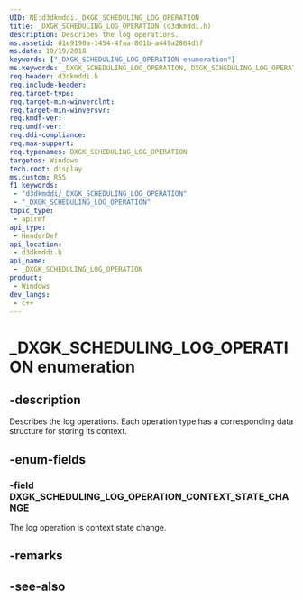 ```yaml
---
UID: NE:d3dkmddi._DXGK_SCHEDULING_LOG_OPERATION
title: _DXGK_SCHEDULING_LOG_OPERATION (d3dkmddi.h)
description: Describes the log operations.
ms.assetid: d1e9190a-1454-4faa-801b-a449a2864d1f
ms.date: 10/19/2018
keywords: ["_DXGK_SCHEDULING_LOG_OPERATION enumeration"]
ms.keywords: _DXGK_SCHEDULING_LOG_OPERATION, DXGK_SCHEDULING_LOG_OPERATION,
req.header: d3dkmddi.h
req.include-header: 
req.target-type: 
req.target-min-winverclnt: 
req.target-min-winversvr: 
req.kmdf-ver: 
req.umdf-ver: 
req.ddi-compliance: 
req.max-support: 
req.typenames: DXGK_SCHEDULING_LOG_OPERATION
targetos: Windows
tech.root: display
ms.custom: RS5
f1_keywords:
 - "d3dkmddi/_DXGK_SCHEDULING_LOG_OPERATION"
 - "_DXGK_SCHEDULING_LOG_OPERATION"
topic_type:
 - apiref
api_type:
 - HeaderDef
api_location:
 - d3dkmddi.h
api_name:
 - _DXGK_SCHEDULING_LOG_OPERATION
product:
 - Windows
dev_langs:
 - c++
---
```


# _DXGK_SCHEDULING_LOG_OPERATION enumeration

## -description

Describes the log operations. Each operation type has a corresponding data structure for storing its context.

## -enum-fields

### -field DXGK_SCHEDULING_LOG_OPERATION_CONTEXT_STATE_CHANGE

The log operation is context state change.

## -remarks

## -see-also

